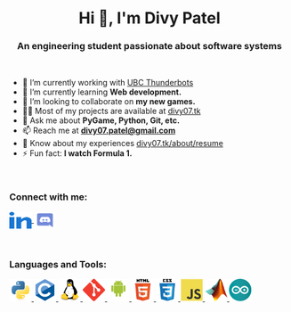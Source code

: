 
<h1 align="center">Hi 👋, I'm Divy Patel</h1>
<h3 align="center">An engineering student passionate about software systems</h3>
<br>

- 🔭 I’m currently working with [UBC Thunderbots](https://github.com/UBC-Thunderbots/Software)
- 🌱 I’m currently learning **Web development.**
- 👯 I’m looking to collaborate on **my new games.**
- 👨‍💻 Most of my projects are available at [divy07.tk](https://divy07.tk/)
- 💬 Ask me about **PyGame, Python, Git, etc.**
- 📫 Reach me at **divy07.patel@gmail.com**
- 📄 Know about my experiences [divy07.tk/about/resume](https://divy07.tk/about/resume)
- ⚡ Fun fact: **I watch Formula 1.**

<br>
<h3 align="left">Connect with me:</h3>
<p align="left">
    <a href="https://linkedin.com/in/divy-07" target="blank">
        <img align="center" src="./assets/linked.svg" alt="divy-07" height="30" width="40" />
    </a>
    <a href="https://discord.gg/Divy#1615" target="blank">
        <img align="center" src="./assets/discord.svg" alt="Divy#1615" height="30" width="40" />
    </a>
</p>

<br>
<h3 align="left">Languages and Tools:</h3>
<p align="left">
    <a href="https://www.python.org" target="_blank" rel="noreferrer">
        <img src="./assets/python.svg" alt="python" width="40" height="40"/>
    </a>
    <a href="https://www.cprogramming.com/" target="_blank" rel="noreferrer">
        <img src="./assets/c-logo.svg" alt="C" width="40" height="40"/>
    </a>
    <a href="https://www.linux.org/" target="_blank" rel="noreferrer">
        <img src="./assets/linux.svg" alt="linux" width="40" height="40"/>
    </a>
    <a href="https://git-scm.com/" target="_blank" rel="noreferrer">
        <img src="./assets/git.svg" alt="git" width="40" height="40"/>
    </a>
    <a href="https://developer.android.com" target="_blank" rel="noreferrer">
        <img src="./assets/android.svg" alt="android" width="40" height="40"/>
    </a>
    <a href="https://www.w3.org/html/" target="_blank" rel="noreferrer">
        <img src="./assets/html5.svg" alt="html5" width="40" height="40"/>
    </a>
    <a href="https://www.w3schools.com/css/" target="_blank" rel="noreferrer">
        <img src="./assets/css3.svg" alt="css3" width="40" height="40"/>
    </a>
    <a href="https://developer.mozilla.org/en-US/docs/Web/JavaScript" target="_blank" rel="noreferrer">
        <img src="./assets/javascript.svg" alt="javascript" width="40" height="40"/>
    </a>
    <a href="https://www.mathworks.com/" target="_blank" rel="noreferrer">
        <img src="./assets/matlab.png" alt="matlab" width="40" height="40"/>
    </a>
    <a href="https://www.arduino.cc/" target="_blank" rel="noreferrer">
        <img src="./assets/arduino.svg" alt="arduino" width="40" height="40"/>
    </a>
</p>
